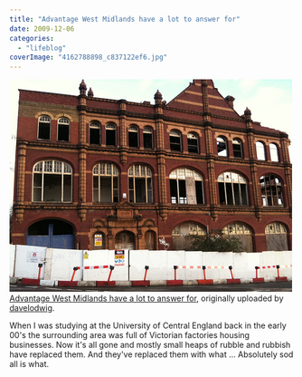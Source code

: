 ```yaml
---
title: "Advantage West Midlands have a lot to answer for"
date: 2009-12-06
categories: 
  - "lifeblog"
coverImage: "4162788898_c837122ef6.jpg"
---
```


[![](images/4162788898_c837122ef6.jpg)](http://www.flickr.com/photos/davelodwig/4162788898/ "photo sharing")  
[Advantage West Midlands have a lot to answer for](http://www.flickr.com/photos/davelodwig/4162788898/), originally uploaded by [davelodwig](http://www.flickr.com/people/davelodwig/).

When I was studying at the University of Central England back in the early 00's the surrounding area was full of Victorian factories housing businesses. Now it's all gone and mostly small heaps of rubble and rubbish have replaced them. And they've replaced them with what ... Absolutely sod all is what.
